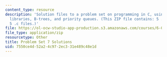 ```yaml
---
content_type: resource
description: 'Solution files to a problem set on programming in C, using and creating
  libraries, B-trees, and priority queues. (This ZIP file contains: 5 .txt files and
  5 .c files.)'
file: https://ol-ocw-studio-app-production.s3.amazonaws.com/courses/6-087-practical-programming-in-c-january-iap-2010/7550ce4d52a24c972ec331e489c48e1d_assn07_sol.zip
file_type: application/zip
resourcetype: Other
title: Problem Set 7 Solutions
uid: 7550ce4d-52a2-4c97-2ec3-31e489c48e1d
---
```

